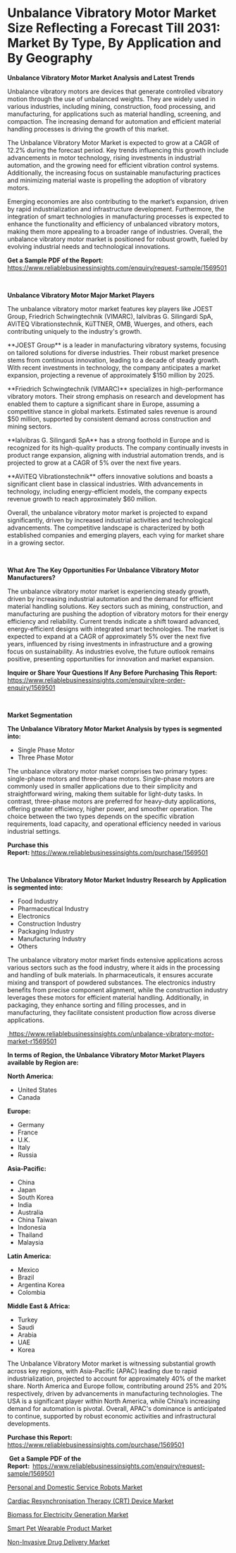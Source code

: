 <p><h1>Unbalance Vibratory Motor Market Size Reflecting a Forecast Till 2031: Market By Type, By Application and By Geography</h1></p><p><strong>Unbalance Vibratory Motor Market Analysis and Latest Trends</strong></p>
<p><p>Unbalance vibratory motors are devices that generate controlled vibratory motion through the use of unbalanced weights. They are widely used in various industries, including mining, construction, food processing, and manufacturing, for applications such as material handling, screening, and compaction. The increasing demand for automation and efficient material handling processes is driving the growth of this market.</p><p>The Unbalance Vibratory Motor Market is expected to grow at a CAGR of 12.2% during the forecast period. Key trends influencing this growth include advancements in motor technology, rising investments in industrial automation, and the growing need for efficient vibration control systems. Additionally, the increasing focus on sustainable manufacturing practices and minimizing material waste is propelling the adoption of vibratory motors. </p><p>Emerging economies are also contributing to the market’s expansion, driven by rapid industrialization and infrastructure development. Furthermore, the integration of smart technologies in manufacturing processes is expected to enhance the functionality and efficiency of unbalanced vibratory motors, making them more appealing to a broader range of industries. Overall, the unbalance vibratory motor market is positioned for robust growth, fueled by evolving industrial needs and technological innovations.</p></p>
<p><strong>Get a Sample PDF of the Report:&nbsp;</strong> <a href="https://www.reliablebusinessinsights.com/enquiry/request-sample/1569501?utm_campaign=1509&utm_medium=2&utm_source=Github&utm_content=ia&utm_term=14102024&utm_id=unbalance-vibratory-motor">https://www.reliablebusinessinsights.com/enquiry/request-sample/1569501</a></p>
<p>&nbsp;</p>
<p><strong>Unbalance Vibratory Motor Major Market Players</strong></p>
<p><p>The unbalance vibratory motor market features key players like JOEST Group, Friedrich Schwingtechnik (VIMARC), Ialvibras G. Silingardi SpA, AViTEQ Vibrationstechnik, KüTTNER, OMB, Wuerges, and others, each contributing uniquely to the industry's growth.</p><p>**JOEST Group** is a leader in manufacturing vibratory systems, focusing on tailored solutions for diverse industries. Their robust market presence stems from continuous innovation, leading to a decade of steady growth. With recent investments in technology, the company anticipates a market expansion, projecting a revenue of approximately $150 million by 2025.</p><p>**Friedrich Schwingtechnik (VIMARC)** specializes in high-performance vibratory motors. Their strong emphasis on research and development has enabled them to capture a significant share in Europe, assuming a competitive stance in global markets. Estimated sales revenue is around $50 million, supported by consistent demand across construction and mining sectors.</p><p>**Ialvibras G. Silingardi SpA** has a strong foothold in Europe and is recognized for its high-quality products. The company continually invests in product range expansion, aligning with industrial automation trends, and is projected to grow at a CAGR of 5% over the next five years.</p><p>**AViTEQ Vibrationstechnik** offers innovative solutions and boasts a significant client base in classical industries. With advancements in technology, including energy-efficient models, the company expects revenue growth to reach approximately $60 million.</p><p>Overall, the unbalance vibratory motor market is projected to expand significantly, driven by increased industrial activities and technological advancements. The competitive landscape is characterized by both established companies and emerging players, each vying for market share in a growing sector.</p></p>
<p>&nbsp;</p>
<p><strong>What Are The Key Opportunities For Unbalance Vibratory Motor Manufacturers?</strong></p>
<p><p>The unbalance vibratory motor market is experiencing steady growth, driven by increasing industrial automation and the demand for efficient material handling solutions. Key sectors such as mining, construction, and manufacturing are pushing the adoption of vibratory motors for their energy efficiency and reliability. Current trends indicate a shift toward advanced, energy-efficient designs with integrated smart technologies. The market is expected to expand at a CAGR of approximately 5% over the next five years, influenced by rising investments in infrastructure and a growing focus on sustainability. As industries evolve, the future outlook remains positive, presenting opportunities for innovation and market expansion.</p></p>
<p><strong>Inquire or Share Your Questions If Any Before Purchasing This Report:</strong> <a href="https://www.reliablebusinessinsights.com/enquiry/pre-order-enquiry/1569501?utm_campaign=1509&utm_medium=2&utm_source=Github&utm_content=ia&utm_term=14102024&utm_id=unbalance-vibratory-motor">https://www.reliablebusinessinsights.com/enquiry/pre-order-enquiry/1569501</a></p>
<p>&nbsp;</p>
<p><strong>Market Segmentation</strong></p>
<p><strong>The Unbalance Vibratory Motor Market Analysis by types is segmented into:</strong></p>
<p><ul><li>Single Phase Motor</li><li>Three Phase Motor</li></ul></p>
<p><p>The unbalance vibratory motor market comprises two primary types: single-phase motors and three-phase motors. Single-phase motors are commonly used in smaller applications due to their simplicity and straightforward wiring, making them suitable for light-duty tasks. In contrast, three-phase motors are preferred for heavy-duty applications, offering greater efficiency, higher power, and smoother operation. The choice between the two types depends on the specific vibration requirements, load capacity, and operational efficiency needed in various industrial settings.</p></p>
<p><strong>Purchase this Report:&nbsp;</strong><a href="https://www.reliablebusinessinsights.com/purchase/1569501?utm_campaign=1509&utm_medium=2&utm_source=Github&utm_content=ia&utm_term=14102024&utm_id=unbalance-vibratory-motor">https://www.reliablebusinessinsights.com/purchase/1569501</a></p>
<p>&nbsp;</p>
<p><strong>The Unbalance Vibratory Motor Market Industry Research by Application is segmented into:</strong></p>
<p><ul><li>Food Industry</li><li>Pharmaceutical Industry</li><li>Electronics</li><li>Construction Industry</li><li>Packaging Industry</li><li>Manufacturing Industry</li><li>Others</li></ul></p>
<p><p>The unbalance vibratory motor market finds extensive applications across various sectors such as the food industry, where it aids in the processing and handling of bulk materials. In pharmaceuticals, it ensures accurate mixing and transport of powdered substances. The electronics industry benefits from precise component alignment, while the construction industry leverages these motors for efficient material handling. Additionally, in packaging, they enhance sorting and filling processes, and in manufacturing, they facilitate consistent production flow across diverse applications.</p></p>
<p><a href="https://www.reliablebusinessinsights.com/unbalance-vibratory-motor-market-r1569501?utm_campaign=1509&utm_medium=2&utm_source=Github&utm_content=ia&utm_term=14102024&utm_id=unbalance-vibratory-motor">&nbsp;https://www.reliablebusinessinsights.com/unbalance-vibratory-motor-market-r1569501</a></p>
<p><strong>In terms of Region, the Unbalance Vibratory Motor Market Players available by Region are:</strong></p>
<p>
    <p> <strong> North America: </strong>
        <ul>
            <li>United States</li>
            <li>Canada</li>
        </ul>
        </p> 
    <p> <strong> Europe: </strong>
        <ul>
            <li>Germany</li>
            <li>France</li>
            <li>U.K.</li>
            <li>Italy</li>
            <li>Russia</li>
        </ul>
        </p> 
    <p> <strong> Asia-Pacific: </strong>
        <ul>
            <li>China</li>
            <li>Japan</li>
            <li>South Korea</li>
            <li>India</li>
            <li>Australia</li>
            <li>China Taiwan</li>
            <li>Indonesia</li>
            <li>Thailand</li>
            <li>Malaysia</li>
        </ul>
        </p> 
    <p> <strong> Latin America: </strong>
        <ul>
            <li>Mexico</li>
            <li>Brazil</li>
            <li>Argentina Korea</li>
            <li>Colombia</li>
        </ul>
        </p> 
    <p> <strong> Middle East & Africa: </strong>
        <ul>
            <li>Turkey</li>
            <li>Saudi</li>
            <li>Arabia</li>
            <li>UAE</li>
            <li>Korea</li>
        </ul>
    </p>
    </p>
<p><p>The Unbalance Vibratory Motor market is witnessing substantial growth across key regions, with Asia-Pacific (APAC) leading due to rapid industrialization, projected to account for approximately 40% of the market share. North America and Europe follow, contributing around 25% and 20% respectively, driven by advancements in manufacturing technologies. The USA is a significant player within North America, while China’s increasing demand for automation is pivotal. Overall, APAC's dominance is anticipated to continue, supported by robust economic activities and infrastructural developments.</p></p>
<p><strong>Purchase this Report: </strong><a href="https://www.reliablebusinessinsights.com/purchase/1569501?utm_campaign=1509&utm_medium=2&utm_source=Github&utm_content=ia&utm_term=14102024&utm_id=unbalance-vibratory-motor">https://www.reliablebusinessinsights.com/purchase/1569501</a></p>
<p>&nbsp;<strong>Get a Sample PDF of the Report:&nbsp;&nbsp;</strong><a href="https://www.reliablebusinessinsights.com/enquiry/request-sample/1569501?utm_campaign=1509&utm_medium=2&utm_source=Github&utm_content=ia&utm_term=14102024&utm_id=unbalance-vibratory-motor">https://www.reliablebusinessinsights.com/enquiry/request-sample/1569501</a></p>
<p><strong></strong></p>
<p><p><a href="https://www.linkedin.com/pulse/personal-domestic-service-robots-market-outlook-complete-industry-cisyc?trk=public_post_embed_feed-article-content&utm_campaign=1509&utm_medium=2&utm_source=Github&utm_content=ia&utm_term=14102024&utm_id=unbalance-vibratory-motor">Personal and Domestic Service Robots Market</a></p><p><a href="https://www.linkedin.com/pulse/digital-transformation-cardiac-resynchronisation-therapy-qw8ac?trk=public_post_embed_feed-article-content&utm_campaign=1509&utm_medium=2&utm_source=Github&utm_content=ia&utm_term=14102024&utm_id=unbalance-vibratory-motor">Cardiac Resynchronisation Therapy (CRT) Device Market</a></p><p><a href="https://github.com/indrystar/Market-Research-Report-List-5/blob/main/biomass-for-electricity-generation-market.md?utm_campaign=1509&utm_medium=2&utm_source=Github&utm_content=ia&utm_term=14102024&utm_id=unbalance-vibratory-motor">Biomass for Electricity Generation Market</a></p><p><a href="https://www.linkedin.com/pulse/smart-pet-wearable-product-market-essentials-key-players-demand-xznfc?trk=public_post_embed_feed-article-content&utm_campaign=1509&utm_medium=2&utm_source=Github&utm_content=ia&utm_term=14102024&utm_id=unbalance-vibratory-motor">Smart Pet Wearable Product Market</a></p><p><a href="https://www.linkedin.com/pulse/navigating-global-non-invasive-drug-delivery-market-se2rc?trk=public_post_embed_feed-article-content&utm_campaign=1509&utm_medium=2&utm_source=Github&utm_content=ia&utm_term=14102024&utm_id=unbalance-vibratory-motor">Non-Invasive Drug Delivery Market</a></p></p>